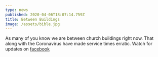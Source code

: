 ```yaml
---
type: news
published: 2020-04-06T18:07:14.759Z
title: Between Buildings
image: /assets/bible.jpg
---
```


<!--StartFragment-->

As many of you know we are between church buildings right now. That along with the Coronavirus have made service times erratic. Watch for updates on [facebook](https://www.facebook.com/New-Hope-Mannford-408466676155083)

<!--EndFragment-->
